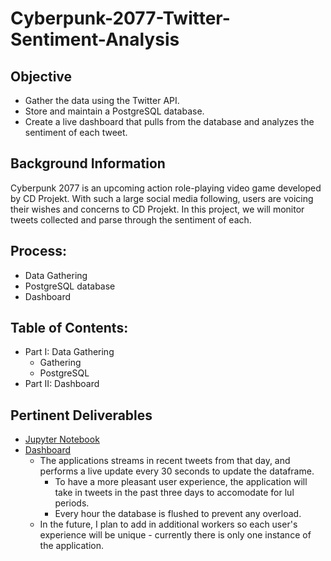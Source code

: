 # Cyberpunk-2077-Twitter-Sentiment-Analysis

## Objective

* Gather the data using the Twitter API.
* Store and maintain a PostgreSQL database.
* Create a live dashboard that pulls from the database and analyzes the sentiment of each tweet.

## Background Information
Cyberpunk 2077 is an upcoming action role-playing video game developed by CD Projekt. With such a large social media following, users are voicing their wishes and concerns to CD Projekt. In this project, we will monitor tweets collected and parse through the sentiment of each.

## Process:
* Data Gathering
* PostgreSQL database
* Dashboard

## Table of Contents:
* Part I: Data Gathering
  * Gathering
  * PostgreSQL
* Part II: Dashboard

## Pertinent Deliverables
* [Jupyter Notebook](https://github.com/SulmanK/Cyberpunk-2077-Twitter-Sentiment-Analysis/blob/main/Cyberpunk%202077%20Sentiment%20Analysis%20(Project%20Notebook).ipynb)
* [Dashboard](https://cyberpunk-2077-twitter-sa.herokuapp.com/)
  * The applications streams in recent tweets from that day, and performs a live update every 30 seconds to update the dataframe.
    * To have a more pleasant user experience, the application will take in tweets in the past three days to accomodate for lul periods.
    * Every hour the database is flushed to prevent any overload.
  * In the future, I plan to add in additional workers so each user's experience will be unique - currently there is only one instance of the application. 



